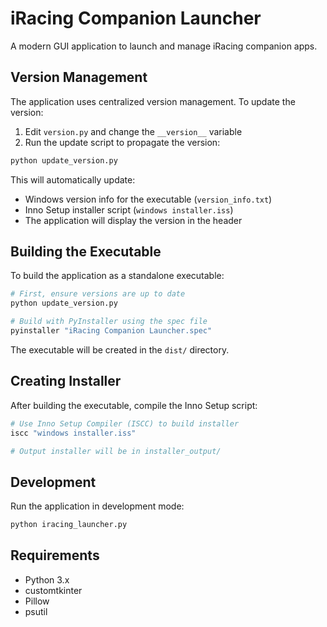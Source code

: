 # iRacing Companion Launcher

A modern GUI application to launch and manage iRacing companion apps.

## Version Management

The application uses centralized version management. To update the version:

1. Edit `version.py` and change the `__version__` variable
2. Run the update script to propagate the version:
```bash
python update_version.py
```

This will automatically update:
- Windows version info for the executable (`version_info.txt`)
- Inno Setup installer script (`windows installer.iss`)
- The application will display the version in the header

## Building the Executable

To build the application as a standalone executable:

```bash
# First, ensure versions are up to date
python update_version.py

# Build with PyInstaller using the spec file
pyinstaller "iRacing Companion Launcher.spec"
```

The executable will be created in the `dist/` directory.

## Creating Installer

After building the executable, compile the Inno Setup script:

```bash
# Use Inno Setup Compiler (ISCC) to build installer
iscc "windows installer.iss"

# Output installer will be in installer_output/
```

## Development

Run the application in development mode:

```bash
python iracing_launcher.py
```

## Requirements

- Python 3.x
- customtkinter
- Pillow
- psutil
